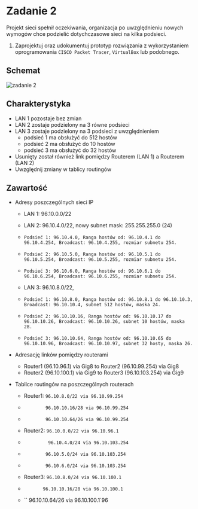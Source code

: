 
# Zadanie 2

Projekt sieci spełnił oczekiwania, organizacja po uwzględnieniu nowych wymogów chce podzielić dotychczasowe sieci na kilka podsieci.

1. Zaprojektuj oraz udokumentuj prototyp rozwiązania z wykorzystaniem oprogramowania ``CISCO Packet Tracer``, ``VirtualBox`` lub podobnego. 

## Schemat

![zadanie 2](stage-02.svg)

## Charakterystyka
  * LAN 1 pozostaje bez zmian
  * LAN 2 zostaje podzielony na 3 równe podsieci
  * LAN 3 zostaje podzielony na 3 podsieci z uwzględnieniem
    * podsieć 1 ma obsłużyć do 512 hostów
    * podsieć 2 ma obsłużyć do 10 hostów
    * podsieć 3 ma obsłużyć do 32 hostów
  * Usunięty został również link pomiędzy Routerem (LAN 1) a Routerem (LAN 2)
  * Uwzględnij zmiany w tablicy routingów




## Zawartość

 * Adresy poszczególnych sieci IP

   * LAN 1: 96.10.0.0/22

   * LAN 2: 96.10.4.0/22, nowy subnet mask: 255.255.255.0 (24)
    * ``Podsieć 1: 96.10.4.0, Ranga hostów od: 96.10.4.1 do 96.10.4.254, Broadcast: 96.10.4.255, rozmiar subnetu 254.``
    * ``Podsieć 2: 96.10.5.0, Ranga hostów od: 96.10.5.1 do 96.10.5.254, Broadcast: 96.10.5.255, rozmiar subnetu 254.``
    * ``Podsieć 3: 96.10.6.0, Ranga hostów od: 96.10.6.1 do 96.10.6.254, Broadcast: 96.10.6.255, rozmiar subnetu 254.``

   * LAN 3: 96.10.8.0/22, 
    * ``Podsieć 1: 96.10.8.0, Ranga hostów od: 96.10.8.1 do 96.10.10.3, Broadcast: 96.10.10.4, subnet 512 hostów, maska 24.``
    * ``Podsieć 2: 96.10.10.16, Ranga hostów od: 96.10.10.17 do 96.10.10.26, Broadcast: 96.10.10.26, subnet 10 hostów, maska 28.``
    * ``Podsieć 3: 96.10.10.64, Ranga hostów od: 96.10.10.65 do 96.10.10.96, Broadcast: 96.10.10.97, subnet 32 hosty, maska 26.``

 * Adresację linków pomiędzy routerami
    * Router1 (96.10.96.1) via Gig8 to Router2 (96.10.99.254) via Gig8
    * Router2 (96.10.100.1) via Gig9 to Router3 (96.10.103.254) via Gig9

 * Tablice routingów na poszczególnych routerach
    *  Router1: ``96.10.8.0/22 via 96.10.99.254``
    * ``        96.10.10.16/28 via 96.10.99.254``
    * ``        96.10.10.64/26 via 96.10.99.254``
              
    *  Router2: ``96.10.0.0/22 via 96.10.96.1``
    * ``         96.10.4.0/24 via 96.10.103.254``
    * ``        96.10.5.0/24 via 96.10.103.254``
    * ``        96.10.6.0/24 via 96.10.103.254``

    *  Router3: ``96.10.8.0/24 via 96.10.100.1``
    * ``       96.10.10.16/28 via 96.10.100.1``
    * ``       96.10.10.64/26 via 96.10.100.1`96
